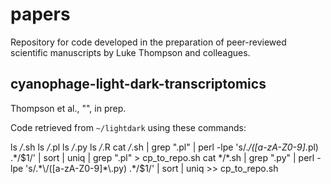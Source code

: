 # papers

Repository for code developed in the preparation of peer-reviewed scientific manuscripts by Luke Thompson and colleagues.

## cyanophage-light-dark-transcriptomics

Thompson et al., "", in prep.

Code retrieved from `~/lightdark` using these commands:

  ls */*.sh
  ls */*.pl
  ls */*.py
  ls */*.R
  cat */*.sh | grep ".pl" | perl -lpe 's/.*\/([a-zA-Z0-9]*\.pl) .*/$1/' | sort | uniq | grep ".pl" > cp_to_repo.sh
  cat */*.sh | grep ".py" | perl -lpe 's/.*\/([a-zA-Z0-9]*\.py) .*/$1/' | sort | uniq  >> cp_to_repo.sh
